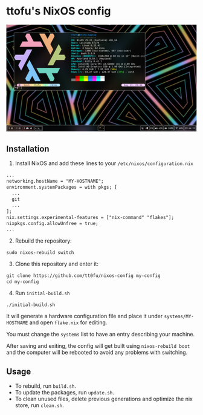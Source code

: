 # ttofu's NixOS config

![image](assets/preview.png)

## Installation

1. Install NixOS and add these lines to your `/etc/nixos/configuration.nix`

```
...
networking.hostName = "MY-HOSTNAME";
environment.systemPackages = with pkgs; [
  ...
  git
  ...
];
nix.settings.experimental-features = ["nix-command" "flakes"];
nixpkgs.config.allowUnfree = true;
...
```

2. Rebuild the repository:

```
sudo nixos-rebuild switch
```

3. Clone this repository and enter it:

```
git clone https://github.com/tt0fu/nixos-config my-config
cd my-config
```

4. Run `initial-build.sh`

```
./initial-build.sh
```

It will generate a hardware configuration file and place it under `systems/MY-HOSTNAME` and open `flake.nix` for editing.

You must change the `systems` list to have an entry describing your machine.

After saving and exiting, the config will get built using `nixos-rebuild boot` and the computer will be rebooted to avoid any problems with switching.

## Usage

- To rebuild, run `build.sh`.
- To update the packages, run `update.sh`.
- To clean unused files, delete previous generations and optimize the nix store, run `clean.sh`.

